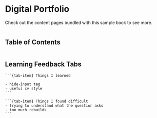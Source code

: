 # Digital Portfolio

Check out the content pages bundled with this sample book to see more.

```{contents}
```

## Table of Contents
```{tableofcontents}
```

## Learning Feedback Tabs
````{tab-set}
```{tab-item} Things I learned

- hide-input tag
- useful cv style 
```

```{tab-item} Things I found difficult
- trying to understand what the question asks
- too much rebuilds
```
````